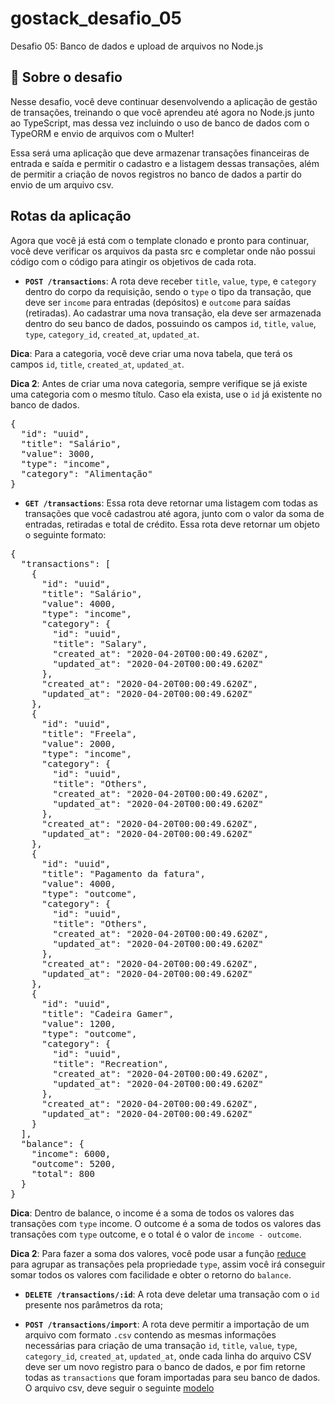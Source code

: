 # gostack_desafio_05
Desafio 05: Banco de dados e upload de arquivos no Node.js


## 🚀 Sobre o desafio
Nesse desafio, você deve continuar desenvolvendo a aplicação de gestão de transações, treinando o que você aprendeu até agora no Node.js junto ao TypeScript, mas dessa vez incluindo o uso de banco de dados com o TypeORM e envio de arquivos com o Multer!

Essa será uma aplicação que deve armazenar transações financeiras de entrada e saída e permitir o cadastro e a listagem dessas transações, além de permitir a criação de novos registros no banco de dados a partir do envio de um arquivo csv.

## Rotas da aplicação
Agora que você já está com o template clonado e pronto para continuar, você deve verificar os arquivos da pasta src e completar onde não possui código com o código para atingir os objetivos de cada rota.

<ul>
<li><strong><code>POST /transactions</code></strong>: A rota deve receber <code>title</code>, <code>value</code>, <code>type</code>, e <code>category</code> dentro do corpo da requisição, sendo o <code>type</code> o tipo da transação, que deve ser <code>income</code> para entradas (depósitos) e <code>outcome</code> para saídas (retiradas). Ao cadastrar uma nova transação, ela deve ser armazenada dentro do seu banco de dados, possuindo os campos <code>id</code>, <code>title</code>, <code>value</code>, <code>type</code>, <code>category_id</code>, <code>created_at</code>, <code>updated_at</code>.</li>
</ul>
<p><strong>Dica</strong>: Para a categoria, você deve criar uma nova tabela, que terá os campos <code>id</code>, <code>title</code>, <code>created_at</code>, <code>updated_at</code>.</p>
<p><strong>Dica 2</strong>: Antes de criar uma nova categoria, sempre verifique se já existe uma categoria com o mesmo título. Caso ela exista, use o <code>id</code> já existente no banco de dados.</p>
<div class="highlight highlight-source-json"><pre>{
  <span class="pl-s"><span class="pl-pds">"</span>id<span class="pl-pds">"</span></span>: <span class="pl-s"><span class="pl-pds">"</span>uuid<span class="pl-pds">"</span></span>,
  <span class="pl-s"><span class="pl-pds">"</span>title<span class="pl-pds">"</span></span>: <span class="pl-s"><span class="pl-pds">"</span>Salário<span class="pl-pds">"</span></span>,
  <span class="pl-s"><span class="pl-pds">"</span>value<span class="pl-pds">"</span></span>: <span class="pl-c1">3000</span>,
  <span class="pl-s"><span class="pl-pds">"</span>type<span class="pl-pds">"</span></span>: <span class="pl-s"><span class="pl-pds">"</span>income<span class="pl-pds">"</span></span>,
  <span class="pl-s"><span class="pl-pds">"</span>category<span class="pl-pds">"</span></span>: <span class="pl-s"><span class="pl-pds">"</span>Alimentação<span class="pl-pds">"</span></span>
}</pre></div>
<ul>
<li><strong><code>GET /transactions</code></strong>: Essa rota deve retornar uma listagem com todas as transações que você cadastrou até agora, junto com o valor da soma de entradas, retiradas e total de crédito. Essa rota deve retornar um objeto o seguinte formato:</li>
</ul>
<div class="highlight highlight-source-json"><pre>{
  <span class="pl-s"><span class="pl-pds">"</span>transactions<span class="pl-pds">"</span></span>: [
    {
      <span class="pl-s"><span class="pl-pds">"</span>id<span class="pl-pds">"</span></span>: <span class="pl-s"><span class="pl-pds">"</span>uuid<span class="pl-pds">"</span></span>,
      <span class="pl-s"><span class="pl-pds">"</span>title<span class="pl-pds">"</span></span>: <span class="pl-s"><span class="pl-pds">"</span>Salário<span class="pl-pds">"</span></span>,
      <span class="pl-s"><span class="pl-pds">"</span>value<span class="pl-pds">"</span></span>: <span class="pl-c1">4000</span>,
      <span class="pl-s"><span class="pl-pds">"</span>type<span class="pl-pds">"</span></span>: <span class="pl-s"><span class="pl-pds">"</span>income<span class="pl-pds">"</span></span>,
      <span class="pl-s"><span class="pl-pds">"</span>category<span class="pl-pds">"</span></span>: {
        <span class="pl-s"><span class="pl-pds">"</span>id<span class="pl-pds">"</span></span>: <span class="pl-s"><span class="pl-pds">"</span>uuid<span class="pl-pds">"</span></span>,
        <span class="pl-s"><span class="pl-pds">"</span>title<span class="pl-pds">"</span></span>: <span class="pl-s"><span class="pl-pds">"</span>Salary<span class="pl-pds">"</span></span>,
        <span class="pl-s"><span class="pl-pds">"</span>created_at<span class="pl-pds">"</span></span>: <span class="pl-s"><span class="pl-pds">"</span>2020-04-20T00:00:49.620Z<span class="pl-pds">"</span></span>,
        <span class="pl-s"><span class="pl-pds">"</span>updated_at<span class="pl-pds">"</span></span>: <span class="pl-s"><span class="pl-pds">"</span>2020-04-20T00:00:49.620Z<span class="pl-pds">"</span></span>
      },
      <span class="pl-s"><span class="pl-pds">"</span>created_at<span class="pl-pds">"</span></span>: <span class="pl-s"><span class="pl-pds">"</span>2020-04-20T00:00:49.620Z<span class="pl-pds">"</span></span>,
      <span class="pl-s"><span class="pl-pds">"</span>updated_at<span class="pl-pds">"</span></span>: <span class="pl-s"><span class="pl-pds">"</span>2020-04-20T00:00:49.620Z<span class="pl-pds">"</span></span>
    },
    {
      <span class="pl-s"><span class="pl-pds">"</span>id<span class="pl-pds">"</span></span>: <span class="pl-s"><span class="pl-pds">"</span>uuid<span class="pl-pds">"</span></span>,
      <span class="pl-s"><span class="pl-pds">"</span>title<span class="pl-pds">"</span></span>: <span class="pl-s"><span class="pl-pds">"</span>Freela<span class="pl-pds">"</span></span>,
      <span class="pl-s"><span class="pl-pds">"</span>value<span class="pl-pds">"</span></span>: <span class="pl-c1">2000</span>,
      <span class="pl-s"><span class="pl-pds">"</span>type<span class="pl-pds">"</span></span>: <span class="pl-s"><span class="pl-pds">"</span>income<span class="pl-pds">"</span></span>,
      <span class="pl-s"><span class="pl-pds">"</span>category<span class="pl-pds">"</span></span>: {
        <span class="pl-s"><span class="pl-pds">"</span>id<span class="pl-pds">"</span></span>: <span class="pl-s"><span class="pl-pds">"</span>uuid<span class="pl-pds">"</span></span>,
        <span class="pl-s"><span class="pl-pds">"</span>title<span class="pl-pds">"</span></span>: <span class="pl-s"><span class="pl-pds">"</span>Others<span class="pl-pds">"</span></span>,
        <span class="pl-s"><span class="pl-pds">"</span>created_at<span class="pl-pds">"</span></span>: <span class="pl-s"><span class="pl-pds">"</span>2020-04-20T00:00:49.620Z<span class="pl-pds">"</span></span>,
        <span class="pl-s"><span class="pl-pds">"</span>updated_at<span class="pl-pds">"</span></span>: <span class="pl-s"><span class="pl-pds">"</span>2020-04-20T00:00:49.620Z<span class="pl-pds">"</span></span>
      },
      <span class="pl-s"><span class="pl-pds">"</span>created_at<span class="pl-pds">"</span></span>: <span class="pl-s"><span class="pl-pds">"</span>2020-04-20T00:00:49.620Z<span class="pl-pds">"</span></span>,
      <span class="pl-s"><span class="pl-pds">"</span>updated_at<span class="pl-pds">"</span></span>: <span class="pl-s"><span class="pl-pds">"</span>2020-04-20T00:00:49.620Z<span class="pl-pds">"</span></span>
    },
    {
      <span class="pl-s"><span class="pl-pds">"</span>id<span class="pl-pds">"</span></span>: <span class="pl-s"><span class="pl-pds">"</span>uuid<span class="pl-pds">"</span></span>,
      <span class="pl-s"><span class="pl-pds">"</span>title<span class="pl-pds">"</span></span>: <span class="pl-s"><span class="pl-pds">"</span>Pagamento da fatura<span class="pl-pds">"</span></span>,
      <span class="pl-s"><span class="pl-pds">"</span>value<span class="pl-pds">"</span></span>: <span class="pl-c1">4000</span>,
      <span class="pl-s"><span class="pl-pds">"</span>type<span class="pl-pds">"</span></span>: <span class="pl-s"><span class="pl-pds">"</span>outcome<span class="pl-pds">"</span></span>,
      <span class="pl-s"><span class="pl-pds">"</span>category<span class="pl-pds">"</span></span>: {
        <span class="pl-s"><span class="pl-pds">"</span>id<span class="pl-pds">"</span></span>: <span class="pl-s"><span class="pl-pds">"</span>uuid<span class="pl-pds">"</span></span>,
        <span class="pl-s"><span class="pl-pds">"</span>title<span class="pl-pds">"</span></span>: <span class="pl-s"><span class="pl-pds">"</span>Others<span class="pl-pds">"</span></span>,
        <span class="pl-s"><span class="pl-pds">"</span>created_at<span class="pl-pds">"</span></span>: <span class="pl-s"><span class="pl-pds">"</span>2020-04-20T00:00:49.620Z<span class="pl-pds">"</span></span>,
        <span class="pl-s"><span class="pl-pds">"</span>updated_at<span class="pl-pds">"</span></span>: <span class="pl-s"><span class="pl-pds">"</span>2020-04-20T00:00:49.620Z<span class="pl-pds">"</span></span>
      },
      <span class="pl-s"><span class="pl-pds">"</span>created_at<span class="pl-pds">"</span></span>: <span class="pl-s"><span class="pl-pds">"</span>2020-04-20T00:00:49.620Z<span class="pl-pds">"</span></span>,
      <span class="pl-s"><span class="pl-pds">"</span>updated_at<span class="pl-pds">"</span></span>: <span class="pl-s"><span class="pl-pds">"</span>2020-04-20T00:00:49.620Z<span class="pl-pds">"</span></span>
    },
    {
      <span class="pl-s"><span class="pl-pds">"</span>id<span class="pl-pds">"</span></span>: <span class="pl-s"><span class="pl-pds">"</span>uuid<span class="pl-pds">"</span></span>,
      <span class="pl-s"><span class="pl-pds">"</span>title<span class="pl-pds">"</span></span>: <span class="pl-s"><span class="pl-pds">"</span>Cadeira Gamer<span class="pl-pds">"</span></span>,
      <span class="pl-s"><span class="pl-pds">"</span>value<span class="pl-pds">"</span></span>: <span class="pl-c1">1200</span>,
      <span class="pl-s"><span class="pl-pds">"</span>type<span class="pl-pds">"</span></span>: <span class="pl-s"><span class="pl-pds">"</span>outcome<span class="pl-pds">"</span></span>,
      <span class="pl-s"><span class="pl-pds">"</span>category<span class="pl-pds">"</span></span>: {
        <span class="pl-s"><span class="pl-pds">"</span>id<span class="pl-pds">"</span></span>: <span class="pl-s"><span class="pl-pds">"</span>uuid<span class="pl-pds">"</span></span>,
        <span class="pl-s"><span class="pl-pds">"</span>title<span class="pl-pds">"</span></span>: <span class="pl-s"><span class="pl-pds">"</span>Recreation<span class="pl-pds">"</span></span>,
        <span class="pl-s"><span class="pl-pds">"</span>created_at<span class="pl-pds">"</span></span>: <span class="pl-s"><span class="pl-pds">"</span>2020-04-20T00:00:49.620Z<span class="pl-pds">"</span></span>,
        <span class="pl-s"><span class="pl-pds">"</span>updated_at<span class="pl-pds">"</span></span>: <span class="pl-s"><span class="pl-pds">"</span>2020-04-20T00:00:49.620Z<span class="pl-pds">"</span></span>
      },
      <span class="pl-s"><span class="pl-pds">"</span>created_at<span class="pl-pds">"</span></span>: <span class="pl-s"><span class="pl-pds">"</span>2020-04-20T00:00:49.620Z<span class="pl-pds">"</span></span>,
      <span class="pl-s"><span class="pl-pds">"</span>updated_at<span class="pl-pds">"</span></span>: <span class="pl-s"><span class="pl-pds">"</span>2020-04-20T00:00:49.620Z<span class="pl-pds">"</span></span>
    }
  ],
  <span class="pl-s"><span class="pl-pds">"</span>balance<span class="pl-pds">"</span></span>: {
    <span class="pl-s"><span class="pl-pds">"</span>income<span class="pl-pds">"</span></span>: <span class="pl-c1">6000</span>,
    <span class="pl-s"><span class="pl-pds">"</span>outcome<span class="pl-pds">"</span></span>: <span class="pl-c1">5200</span>,
    <span class="pl-s"><span class="pl-pds">"</span>total<span class="pl-pds">"</span></span>: <span class="pl-c1">800</span>
  }
}</pre></div>
<p><strong>Dica</strong>: Dentro de balance, o income é a soma de todos os valores das transações com <code>type</code> income. O outcome é a soma de todos os valores das transações com <code>type</code> outcome, e o total é o valor de <code>income - outcome</code>.</p>
<p><strong>Dica 2</strong>: Para fazer a soma dos valores, você pode usar a função <a href="https://developer.mozilla.org/pt-BR/docs/Web/JavaScript/Reference/Global_Objects/Array/reduce" rel="nofollow">reduce</a> para agrupar as transações pela propriedade <code>type</code>, assim você irá conseguir somar todos os valores com facilidade e obter o retorno do <code>balance</code>.</p>
<ul>
<li><strong><code>DELETE /transactions/:id</code></strong>: A rota deve deletar uma transação com o <code>id</code> presente nos parâmetros da rota;</li>
</ul>
<ul>
<li><strong><code>POST /transactions/import</code></strong>: A rota deve permitir a importação de um arquivo com formato <code>.csv</code> contendo as mesmas informações necessárias para criação de uma transação <code>id</code>, <code>title</code>, <code>value</code>, <code>type</code>, <code>category_id</code>, <code>created_at</code>, <code>updated_at</code>, onde cada linha do arquivo CSV deve ser um novo registro para o banco de dados, e por fim retorne todas as <code>transactions</code> que foram importadas para seu banco de dados. O arquivo csv, deve seguir o seguinte <a href="/rocketseat-education/bootcamp-gostack-desafios/blob/master/desafio-database-upload/assets/file.csv">modelo</a></li>
</ul>
